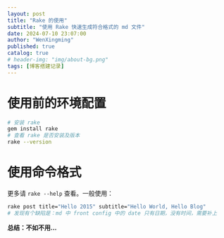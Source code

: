 ```yaml
---
layout: post
title: "Rake 的使用"
subtitle: "使用 Rake 快速生成符合格式的 md 文件"
date: 2024-07-10 23:07:00
author: "WenXingming"
published: true
catalog: true
# header-img: "img/about-bg.png"
tags: [博客搭建记录]
---
```


# 使用前的环境配置

```bash
# 安装 rake
gem install rake
# 查看 rake 是否安装及版本
rake --version
```

# 使用命令格式

更多请 `rake --help` 查看。一般使用：

```bash
rake post title="Hello 2015" subtitle="Hello World, Hello Blog"
# 发现有个缺陷是：md 中 front config 中的 date 只有日期，没有时间，需要补上
```

**总结：不如不用...**
